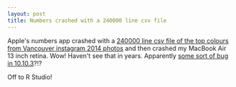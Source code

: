 ```yaml
---
layout: post
title: Numbers crashed with a 240000 line csv file
---
```


Apple's numbers app crashed with a [240000 line csv file of the top colours from Vancouver instagram 2014 photos](https://raw.githubusercontent.com/rtanglao/rtgram/gh-pages/IG-VANCOUVER_2014/RENUMBERED/TOP10/TOPCOLOUR/topcolour-ig-vancouver-2014.csv) and then crashed my MacBook Air 13 inch retina. Wow!
Haven't see that in years. Apparently [some sort of bug in 10.10.3](http://appleinsider.com/articles/15/04/16/os-x-10103-triggering-kernel-panics-when-previewing-jpeg-files)?!?

Off to R Studio!
